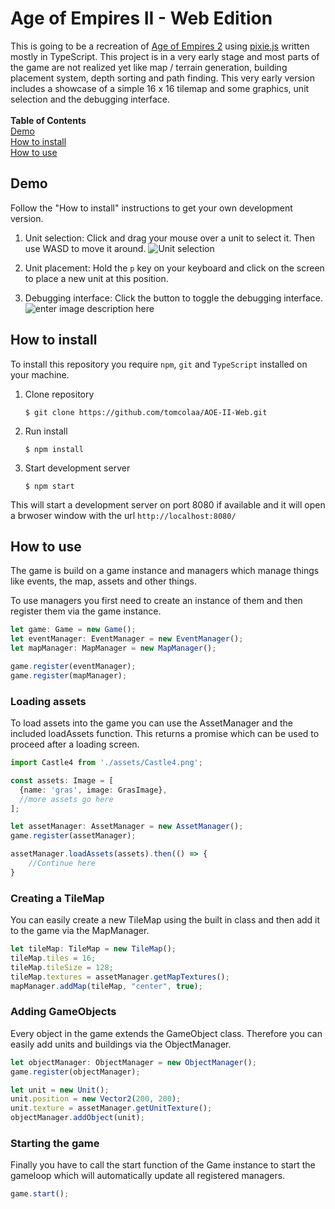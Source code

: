 # Age of Empires II - Web Edition
This is going to be a recreation of [Age of Empires 2](https://www.ageofempires.com/) using [pixie.js](https://www.pixijs.com/) written mostly in TypeScript. This project is in a very early stage and most parts of the game are not realized yet like map / terrain generation, building placement system, depth sorting and path finding. This very early version includes a showcase of a simple 16 x 16 tilemap and some graphics, unit selection and the debugging interface.
<br><br>
**Table of Contents**
<br>
<a href="#demo">Demo</a>
<br>
<a href="#install">How to install</a>
<br>
<a href="#use">How to use</a>

<div id="demo"></div>

## Demo
Follow the "How to install" instructions to get your own development version.
1. Unit selection: Click and drag your mouse over a unit to select it. Then use WASD to move it around.
	![Unit selection](https://i.ibb.co/wwqr1YK/s1.png)

2. Unit placement: Hold the `p` key on your keyboard and click on the screen to place a new unit at this position.
3. Debugging interface: Click the button to toggle the debugging interface.
	![enter image description here](https://i.ibb.co/hRrdF9s/s2.png)

<div id="install"></div>

## How to install
To install this repository you require `npm`, `git` and `TypeScript` installed on your machine.
1. Clone repository
	```shell
	$ git clone https://github.com/tomcolaa/AOE-II-Web.git
	```

2. Run install
	```shell
	$ npm install
	```

3. Start development server
	```shell
	$ npm start
	```

This will start a development server on port 8080 if available and it will open a brwoser window with the url `http://localhost:8080/`

<div id="use"></div>

## How to use
The game is build on a game instance and managers which manage things like events, the map, assets and other things.

To use managers you first need to create an instance of them and then register them via the game instance.

```typescript
let game: Game = new Game();
let eventManager: EventManager = new EventManager();
let mapManager: MapManager = new MapManager();

game.register(eventManager);
game.register(mapManager);
```

### Loading assets
To load assets into the game you can use the AssetManager and the included loadAssets function. This returns a promise which can be used to proceed after a loading screen.
```typescript
import Castle4 from './assets/Castle4.png';

const assets: Image = [
  {name: 'gras', image: GrasImage},
  //more assets go here
];

let assetManager: AssetManager = new AssetManager();
game.register(assetManager);

assetManager.loadAssets(assets).then(() => {
	//Continue here
}
```

### Creating a TileMap
You can easily create a new TileMap using the built in class and then add it to the game via the MapManager.
```typescript
let tileMap: TileMap = new TileMap();
tileMap.tiles = 16;
tileMap.tileSize = 128;
tileMap.textures = assetManager.getMapTextures();
mapManager.addMap(tileMap, "center", true);
```

### Adding GameObjects
Every object in the game extends the GameObject class. Therefore you can easily add units and buildings via the ObjectManager.
```typescript
let objectManager: ObjectManager = new ObjectManager();
game.register(objectManager);

let unit = new Unit();
unit.position = new Vector2(200, 200);
unit.texture = assetManager.getUnitTexture();
objectManager.addObject(unit);
```

### Starting the game
Finally you have to call the start function of the Game instance to start the gameloop which will automatically update all registered managers.
```typescript
game.start();
```
